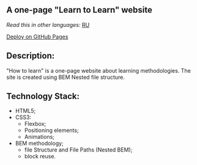 ## A one-page "Learn to Learn" website

*Read this in other languages:* [RU](https://github.com/Natharoz/how-to-learn/blob/main/readme.md)

[Deploy on GitHub Pages](https://natharoz.github.io/how-to-learn/index)

## Description:

"How to learn" is a one-page website about learning methodologies. The site is created using BEM Nested file structure.

## Technology Stack:

- HTML5;
- CSS3:
  - Flexbox;
  - Positioning elements;
  - Animations;
- BEM methodology;
  - file Structure and File Paths (Nested BEM);
  - block reuse.
